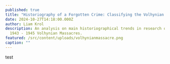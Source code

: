 ```yaml
---
published: true
title: "Historiography of a Forgotten Crime: Classifying the Volhynian Massacres"
date: 2024-10-27T14:18:00.000Z
author: Liam Krol
description: An analysis on main historiographical trends in research of the
  1943 - 1945 Volhynian Massacres.
featured: /src/content/uploads/volhynianmassacre.png
caption: ""
---
```

test
